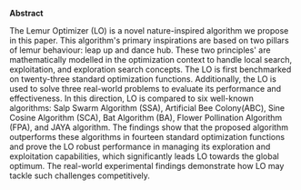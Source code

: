 **Abstract**

The Lemur Optimizer (LO) is a novel nature-inspired algorithm we propose in this paper. This algorithm's primary inspirations are based on two pillars of lemur behaviour: leap up and dance hub. These two principles' are mathematically modelled in the optimization context to handle local search, exploitation, and exploration search concepts. The LO is first benchmarked on twenty-three standard optimization functions. Additionally, the LO is used to solve three real-world problems to evaluate its performance and effectiveness. In this direction, LO is compared to six well-known algorithms: Salp Swarm Algorithm (SSA), Artificial Bee Colony(ABC), Sine Cosine Algorithm (SCA), Bat Algorithm (BA), Flower Pollination Algorithm (FPA), and JAYA algorithm. The findings show that the proposed algorithm outperforms these algorithms in fourteen standard optimization functions and prove the LO robust performance in managing its exploration and exploitation capabilities, which significantly leads LO towards the global optimum. The real-world experimental findings demonstrate how LO may tackle such challenges competitively.
